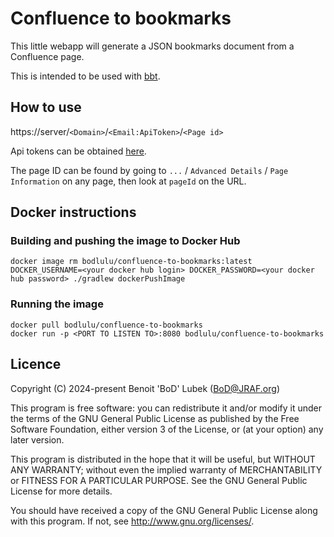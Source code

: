# Confluence to bookmarks

This little webapp will generate a JSON bookmarks document from a Confluence page.

This is intended to be used with [bbt](https://github.com/BoD/bbt).

## How to use

https://<span></span>server/`<Domain>`/`<Email:ApiToken>`/`<Page id>`

Api tokens can be obtained [here](https://support.atlassian.com/atlassian-account/docs/manage-api-tokens-for-your-atlassian-account/).

The page ID can be found by going to `...` / `Advanced Details` / `Page Information` on any page, then look at `pageId` on the URL.

## Docker instructions

### Building and pushing the image to Docker Hub

```
docker image rm bodlulu/confluence-to-bookmarks:latest
DOCKER_USERNAME=<your docker hub login> DOCKER_PASSWORD=<your docker hub password> ./gradlew dockerPushImage
```

### Running the image

```
docker pull bodlulu/confluence-to-bookmarks
docker run -p <PORT TO LISTEN TO>:8080 bodlulu/confluence-to-bookmarks
```

## Licence

Copyright (C) 2024-present Benoit 'BoD' Lubek (BoD@JRAF.org)

This program is free software: you can redistribute it and/or modify it under the terms of the GNU General Public
License as published by the Free Software Foundation, either version 3 of the License, or (at your option) any later
version.

This program is distributed in the hope that it will be useful, but WITHOUT ANY WARRANTY; without even the implied
warranty of MERCHANTABILITY or FITNESS FOR A PARTICULAR PURPOSE. See the GNU General Public License for more details.

You should have received a copy of the GNU General Public License along with this program. If not,
see http://www.gnu.org/licenses/.
